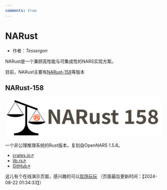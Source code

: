 ```yaml
---
comments: true
---
```


# NARust

- 作者：*Tessergon*

NARust是一个兼顾高性能与可集成性的NARS实现方案。

目前，NARust主要有[NARust-158](#narust-158)等版本

## NARust-158

![logo](./../image/impl/narust/narust-158.svg)

一个非公理推理系统的Rust版本，复刻自OpenNARS 1.5.8。

- [crates.io↗](https://crates.io/crates/narust-158)
- [lib.rs↗](https://lib.rs/narust-158)
- [GitHub↗](https://github.com/ARCJ137442/NARust-158)

这儿有个在线演示页面，感兴趣的可以[现场玩玩](./../demo/narust-158/index.html)
（页面最后更新时间：【2024-08-22 01:34:33】）
